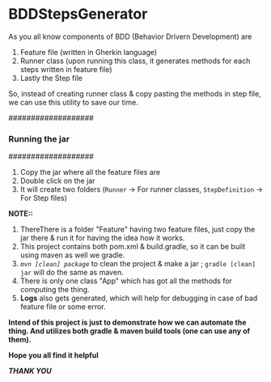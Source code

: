 # BDDStepsGenerator

As you all know components of BDD (Behavior Drivern Development) are 
1. Feature file (written in Gherkin language)
2. Runner class (upon running this class, it generates methods for each steps written in feature file)
3. Lastly the Step file 

So, instead of creating runner class & copy pasting the methods in step file, we can use this utility to save our time.

###################
### Running the jar 
###################
1. Copy the jar where all the feature files are
2. Double click on the jar 
3. It will create two folders (`Runner` -> For runner classes, `StepDefinition` -> For Step files)


**NOTE::** 
  1. ThereThere is a folder "Feature" having two feature files, just copy the jar there & run it for having the idea how it works.
 2. This project contains both pom.xml & build.gradle, so it can be built using maven as well we gradle.
 3. *`mvn [clean] package`* to clean the project & make a jar ; `gradle [clean] jar` will do the same as maven.
4. There is only one class "App" which has got all the methods for computing the thing.
5. **Logs** also gets generated, which will help for debugging in case of bad feature file or some error.


**Intend of this project is just to demonstrate how we can automate the thing. And utilizes both gradle & maven build tools (one can use any of them).**

**Hope you all find it helpful**

**_THANK YOU_**
